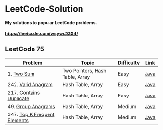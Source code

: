 # LeetCode-Solution
#### My solutions to popular LeetCode problems.
#### https://leetcode.com/wsywu5354/

## LeetCode 75
Problem | Topic | Difficulty | Link |
--- | --- | --- | --- |
1\. [Two Sum](https://leetcode.com/problems/two-sum/) | Two Pointers, Hash Table, Array | Easy | [Java](https://github.com/StevenWu2001/LeetCode-Solution/blob/main/Easy/1-Two-Sum.java) |
242\. [Valid Anagram](https://leetcode.com/problems/valid-anagram/)| Hash Table, Array | Easy | [Java](https://github.com/StevenWu2001/LeetCode-Solution/blob/main/Easy/242-Valid-Anagram.java) |
217\. [Contains Duplicate](https://leetcode.com/problems/contains-duplicate/)| Hash Table, Array | Easy | [Java](https://github.com/StevenWu2001/LeetCode-Solution/blob/main/Easy/217-Contains-Duplicate.java) |
49\. [Group Anagrams](https://leetcode.com/problems/group-anagrams/)| Hash Table, Array | Medium | [Java](https://github.com/StevenWu2001/LeetCode-Solution/blob/main/Medium/49-Group-Anagrams.java) |
347\. [Top K Frequent Elements](https://leetcode.com/problems/top-k-frequent-elements/)| Hash Table, Array | Medium | [Java](https://github.com/StevenWu2001/LeetCode-Solution/blob/main/Medium/347-Top-k-Frequent-Elements.java) |


